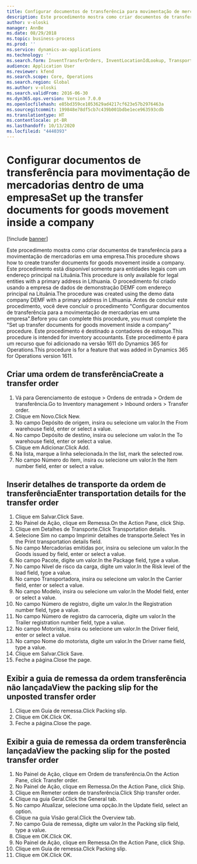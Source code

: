 ```yaml
---
title: Configurar documentos de transferência para movimentação de mercadorias dentro de uma empresa
description: Este procedimento mostra como criar documentos de transferência para a movimentação de mercadorias em uma empresa.
author: v-oloski
manager: AnnBe
ms.date: 08/29/2018
ms.topic: business-process
ms.prod: ''
ms.service: dynamics-ax-applications
ms.technology: ''
ms.search.form: InventTransferOrders, InventLocationIdLookup, TransportationDocument, HcmWorkerLookUp, SrsReportViewerForm, InventTransferParmShip
audience: Application User
ms.reviewer: kfend
ms.search.scope: Core, Operations
ms.search.region: Global
ms.author: v-oloski
ms.search.validFrom: 2016-06-30
ms.dyn365.ops.version: Version 7.0.0
ms.openlocfilehash: e85bd359ce1053629ad4217cf623e57b2976463a
ms.sourcegitcommit: 199848e78df5cb7c439b001bdbe1ece963593cdb
ms.translationtype: HT
ms.contentlocale: pt-BR
ms.lasthandoff: 10/13/2020
ms.locfileid: "4440393"
---
```

# <a name="set-up-the-transfer-documents-for-goods-movement-inside-a-company"></a><span data-ttu-id="e4fd9-103">Configurar documentos de transferência para movimentação de mercadorias dentro de uma empresa</span><span class="sxs-lookup"><span data-stu-id="e4fd9-103">Set up the transfer documents for goods movement inside a company</span></span>

[!include [banner](../../includes/banner.md)]

<span data-ttu-id="e4fd9-104">Este procedimento mostra como criar documentos de transferência para a movimentação de mercadorias em uma empresa.</span><span class="sxs-lookup"><span data-stu-id="e4fd9-104">This procedure shows how to create transfer documents for goods movement inside a company.</span></span> <span data-ttu-id="e4fd9-105">Este procedimento está disponível somente para entidades legais com um endereço principal na Lituânia.</span><span class="sxs-lookup"><span data-stu-id="e4fd9-105">This procedure is only available for legal entities with a primary address in Lithuania.</span></span> <span data-ttu-id="e4fd9-106">O procedimento foi criado usando a empresa de dados de demonstração DEMF com endereço principal na Lituânia.</span><span class="sxs-lookup"><span data-stu-id="e4fd9-106">The procedure was created using the demo data company DEMF with a primary address in Lithuania.</span></span> <span data-ttu-id="e4fd9-107">Antes de concluir este procedimento, você deve concluir o procedimento "Configurar documentos de transferência para a movimentação de mercadorias em uma empresa".</span><span class="sxs-lookup"><span data-stu-id="e4fd9-107">Before you can complete this procedure, you must complete the "Set up transfer documents for goods movement inside a company" procedure.</span></span> <span data-ttu-id="e4fd9-108">Este procedimento é destinado a contadores de estoque.</span><span class="sxs-lookup"><span data-stu-id="e4fd9-108">This procedure is intended for inventory accountants.</span></span> <span data-ttu-id="e4fd9-109">Este procedimento é para um recurso que foi adicionado na versão 1611 do Dynamics 365 for Operations.</span><span class="sxs-lookup"><span data-stu-id="e4fd9-109">This procedure is for a feature that was added in Dynamics 365 for Operations version 1611.</span></span>


## <a name="create-a-transfer-order"></a><span data-ttu-id="e4fd9-110">Criar uma ordem de transferência</span><span class="sxs-lookup"><span data-stu-id="e4fd9-110">Create a transfer order</span></span>
1. <span data-ttu-id="e4fd9-111">Vá para Gerenciamento de estoque > Ordens de entrada > Ordem de transferência.</span><span class="sxs-lookup"><span data-stu-id="e4fd9-111">Go to Inventory management > Inbound orders > Transfer order.</span></span>
2. <span data-ttu-id="e4fd9-112">Clique em Novo.</span><span class="sxs-lookup"><span data-stu-id="e4fd9-112">Click New.</span></span>
3. <span data-ttu-id="e4fd9-113">No campo Depósito de origem, insira ou selecione um valor.</span><span class="sxs-lookup"><span data-stu-id="e4fd9-113">In the From warehouse field, enter or select a value.</span></span>
4. <span data-ttu-id="e4fd9-114">No campo Depósito de destino, insira ou selecione um valor.</span><span class="sxs-lookup"><span data-stu-id="e4fd9-114">In the To warehouse field, enter or select a value.</span></span>
5. <span data-ttu-id="e4fd9-115">Clique em Adicionar.</span><span class="sxs-lookup"><span data-stu-id="e4fd9-115">Click Add.</span></span>
6. <span data-ttu-id="e4fd9-116">Na lista, marque a linha selecionada.</span><span class="sxs-lookup"><span data-stu-id="e4fd9-116">In the list, mark the selected row.</span></span>
7. <span data-ttu-id="e4fd9-117">No campo Número do item, insira ou selecione um valor.</span><span class="sxs-lookup"><span data-stu-id="e4fd9-117">In the Item number field, enter or select a value.</span></span>

## <a name="enter-transportation-details-for-the-transfer-order"></a><span data-ttu-id="e4fd9-118">Inserir detalhes de transporte da ordem de transferência</span><span class="sxs-lookup"><span data-stu-id="e4fd9-118">Enter transportation details for the transfer order</span></span>
1. <span data-ttu-id="e4fd9-119">Clique em Salvar.</span><span class="sxs-lookup"><span data-stu-id="e4fd9-119">Click Save.</span></span>
2. <span data-ttu-id="e4fd9-120">No Painel de Ação, clique em Remessa.</span><span class="sxs-lookup"><span data-stu-id="e4fd9-120">On the Action Pane, click Ship.</span></span>
3. <span data-ttu-id="e4fd9-121">Clique em Detalhes de Transporte.</span><span class="sxs-lookup"><span data-stu-id="e4fd9-121">Click Transportation details.</span></span>
4. <span data-ttu-id="e4fd9-122">Selecione Sim no campo Imprimir detalhes de transporte.</span><span class="sxs-lookup"><span data-stu-id="e4fd9-122">Select Yes in the Print transportation details field.</span></span>
5. <span data-ttu-id="e4fd9-123">No campo Mercadorias emitidas por, insira ou selecione um valor.</span><span class="sxs-lookup"><span data-stu-id="e4fd9-123">In the Goods issued by field, enter or select a value.</span></span>
6. <span data-ttu-id="e4fd9-124">No campo Pacote, digite um valor.</span><span class="sxs-lookup"><span data-stu-id="e4fd9-124">In the Package field, type a value.</span></span>
7. <span data-ttu-id="e4fd9-125">No campo Nível de risco da carga, digite um valor.</span><span class="sxs-lookup"><span data-stu-id="e4fd9-125">In the Risk level of the load field, type a value.</span></span>
8. <span data-ttu-id="e4fd9-126">No campo Transportadora, insira ou selecione um valor.</span><span class="sxs-lookup"><span data-stu-id="e4fd9-126">In the Carrier field, enter or select a value.</span></span>
9. <span data-ttu-id="e4fd9-127">No campo Modelo, insira ou selecione um valor.</span><span class="sxs-lookup"><span data-stu-id="e4fd9-127">In the Model field, enter or select a value.</span></span>
10. <span data-ttu-id="e4fd9-128">No campo Número de registro, digite um valor.</span><span class="sxs-lookup"><span data-stu-id="e4fd9-128">In the Registration number field, type a value.</span></span>
11. <span data-ttu-id="e4fd9-129">No campo Número de registro da carroceria, digite um valor.</span><span class="sxs-lookup"><span data-stu-id="e4fd9-129">In the Trailer registration number field, type a value.</span></span>
12. <span data-ttu-id="e4fd9-130">No campo Motorista, insira ou selecione um valor.</span><span class="sxs-lookup"><span data-stu-id="e4fd9-130">In the Driver field, enter or select a value.</span></span>
13. <span data-ttu-id="e4fd9-131">No campo Nome do motorista, digite um valor.</span><span class="sxs-lookup"><span data-stu-id="e4fd9-131">In the Driver name field, type a value.</span></span>
14. <span data-ttu-id="e4fd9-132">Clique em Salvar.</span><span class="sxs-lookup"><span data-stu-id="e4fd9-132">Click Save.</span></span>
15. <span data-ttu-id="e4fd9-133">Feche a página.</span><span class="sxs-lookup"><span data-stu-id="e4fd9-133">Close the page.</span></span>

## <a name="view-the-packing-slip-for-the-unposted-transfer-order"></a><span data-ttu-id="e4fd9-134">Exibir a guia de remessa da ordem transferência não lançada</span><span class="sxs-lookup"><span data-stu-id="e4fd9-134">View the packing slip for the unposted transfer order</span></span>
1. <span data-ttu-id="e4fd9-135">Clique em Guia de remessa.</span><span class="sxs-lookup"><span data-stu-id="e4fd9-135">Click Packing slip.</span></span>
2. <span data-ttu-id="e4fd9-136">Clique em OK.</span><span class="sxs-lookup"><span data-stu-id="e4fd9-136">Click OK.</span></span>
3. <span data-ttu-id="e4fd9-137">Feche a página.</span><span class="sxs-lookup"><span data-stu-id="e4fd9-137">Close the page.</span></span>

## <a name="view-the-packing-slip-for-the-posted-transfer-order"></a><span data-ttu-id="e4fd9-138">Exibir a guia de remessa da ordem transferência lançada</span><span class="sxs-lookup"><span data-stu-id="e4fd9-138">View the packing slip for the posted transfer order</span></span>
1. <span data-ttu-id="e4fd9-139">No Painel de Ação, clique em Ordem de transferência.</span><span class="sxs-lookup"><span data-stu-id="e4fd9-139">On the Action Pane, click Transfer order.</span></span>
2. <span data-ttu-id="e4fd9-140">No Painel de Ação, clique em Remessa.</span><span class="sxs-lookup"><span data-stu-id="e4fd9-140">On the Action Pane, click Ship.</span></span>
3. <span data-ttu-id="e4fd9-141">Clique em Remeter ordem de transferência.</span><span class="sxs-lookup"><span data-stu-id="e4fd9-141">Click Ship transfer order.</span></span>
4. <span data-ttu-id="e4fd9-142">Clique na guia Geral.</span><span class="sxs-lookup"><span data-stu-id="e4fd9-142">Click the General tab.</span></span>
5. <span data-ttu-id="e4fd9-143">No campo Atualizar, selecione uma opção.</span><span class="sxs-lookup"><span data-stu-id="e4fd9-143">In the Update field, select an option.</span></span>
6. <span data-ttu-id="e4fd9-144">Clique na guia Visão geral.</span><span class="sxs-lookup"><span data-stu-id="e4fd9-144">Click the Overview tab.</span></span>
7. <span data-ttu-id="e4fd9-145">No campo Guia de remessa, digite um valor.</span><span class="sxs-lookup"><span data-stu-id="e4fd9-145">In the Packing slip field, type a value.</span></span>
8. <span data-ttu-id="e4fd9-146">Clique em OK.</span><span class="sxs-lookup"><span data-stu-id="e4fd9-146">Click OK.</span></span>
9. <span data-ttu-id="e4fd9-147">No Painel de Ação, clique em Remessa.</span><span class="sxs-lookup"><span data-stu-id="e4fd9-147">On the Action Pane, click Ship.</span></span>
10. <span data-ttu-id="e4fd9-148">Clique em Guia de remessa.</span><span class="sxs-lookup"><span data-stu-id="e4fd9-148">Click Packing slip.</span></span>
11. <span data-ttu-id="e4fd9-149">Clique em OK.</span><span class="sxs-lookup"><span data-stu-id="e4fd9-149">Click OK.</span></span>

